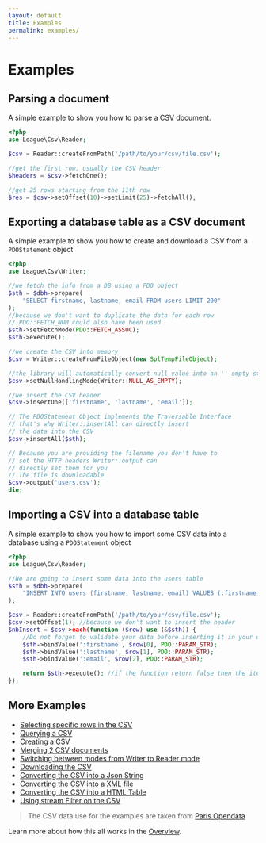 ```yaml
---
layout: default
title: Examples
permalink: examples/
---
```


# Examples

## Parsing a document

A simple example to show you how to parse a CSV document.

~~~ php
<?php
use League\Csv\Reader;

$csv = Reader::createFromPath('/path/to/your/csv/file.csv');

//get the first row, usually the CSV header
$headers = $csv->fetchOne();

//get 25 rows starting from the 11th row
$res = $csv->setOffset(10)->setLimit(25)->fetchAll();
~~~
		
## Exporting a database table as a CSV document

A simple example to show you how to create and download a CSV from a `PDOStatement` object

~~~ php
<?php
use League\Csv\Writer;

//we fetch the info from a DB using a PDO object
$sth = $dbh->prepare(
	"SELECT firstname, lastname, email FROM users LIMIT 200"
);
//because we don't want to duplicate the data for each row 
// PDO::FETCH_NUM could also have been used
$sth->setFetchMode(PDO::FETCH_ASSOC);
$sth->execute();

//we create the CSV into memory
$csv = Writer::createFromFileObject(new SplTempFileObject);

//the library will automatically convert null value into an '' empty string
$csv->setNullHandlingMode(Writer::NULL_AS_EMPTY);

//we insert the CSV header
$csv->insertOne(['firstname', 'lastname', 'email']);

// The PDOStatement Object implements the Traversable Interface
// that's why Writer::insertAll can directly insert
// the data into the CSV
$csv->insertAll($sth);

// Because you are providing the filename you don't have to 
// set the HTTP headers Writer::output can 
// directly set them for you
// The file is downloadable
$csv->output('users.csv');
die;
~~~

## Importing a CSV into a database table

A simple example to show you how to import some CSV data into a database using a `PDOStatement` object

~~~ php
<?php
use League\Csv\Reader;

//We are going to insert some data into the users table
$sth = $dbh->prepare(
	"INSERT INTO users (firstname, lastname, email) VALUES (:firstname, :lastname, :email)"
);

$csv = Reader::createFromPath('/path/to/your/csv/file.csv');
$csv->setOffset(1); //because we don't want to insert the header
$nbInsert = $csv->each(function ($row) use (&$sth)) {
	//Do not forget to validate your data before inserting it in your database
	$sth->bindValue(':firstname', $row[0], PDO::PARAM_STR);
	$sth->bindValue(':lastname', $row[1], PDO::PARAM_STR);
	$sth->bindValue(':email', $row[2], PDO::PARAM_STR);

	return $sth->execute(); //if the function return false then the iteration will stop
});
~~~

## More Examples

* [Selecting specific rows in the CSV](https://github.com/thephpleague/csv/blob/master/examples/extract.php)
* [Querying a CSV](https://github.com/thephpleague/csv/blob/master/examples/filtering.php)
* [Creating a CSV](https://github.com/thephpleague/csv/blob/master/examples/writing.php)
* [Merging 2 CSV documents](https://github.com/thephpleague/csv/blob/master/examples/merge.php)
* [Switching between modes from Writer to Reader mode](https://github.com/thephpleague/csv/blob/master/examples/switchmode.php)
* [Downloading the CSV](https://github.com/thephpleague/csv/blob/master/examples/download.php)
* [Converting the CSV into a Json String](https://github.com/thephpleague/csv/blob/master/examples/json.php)
* [Converting the CSV into a XML file](https://github.com/thephpleague/csv/blob/master/examples/xml.php)
* [Converting the CSV into a HTML Table](https://github.com/thephpleague/csv/blob/master/examples/table.php)
* [Using stream Filter on the CSV](https://github.com/thephpleague/csv/blob/master/examples/stream.php)

> The CSV data use for the examples are taken from [Paris Opendata](http://opendata.paris.fr/opendata/jsp/site/Portal.jsp?document_id=60&portlet_id=121)

Learn more about how this all works in the [Overview](/overview).